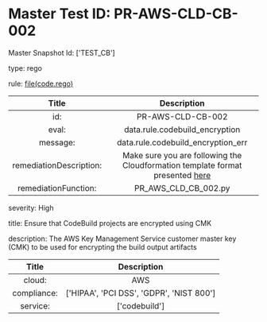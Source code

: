 



# Master Test ID: PR-AWS-CLD-CB-002


Master Snapshot Id: ['TEST_CB']

type: rego

rule: [file(code.rego)]  
  
  
  
  

|Title|Description|
| :---: | :---: |
|id: |PR-AWS-CLD-CB-002|
|eval: |data.rule.codebuild_encryption|
|message: |data.rule.codebuild_encryption_err|
|remediationDescription: |Make sure you are following the Cloudformation template format presented <a href='https://docs.aws.amazon.com/AWSCloudFormation/latest/UserGuide/aws-resource-codebuild-project.html#cfn-codebuild-project-encryptionkey' target='_blank'>here</a>|
|remediationFunction: |PR_AWS_CLD_CB_002.py|


severity: High

title: Ensure that CodeBuild projects are encrypted using CMK

description: The AWS Key Management Service customer master key (CMK) to be used for encrypting the build output artifacts  
  
  

|Title|Description|
| :---: | :---: |
|cloud: |AWS|
|compliance: |['HIPAA', 'PCI DSS', 'GDPR', 'NIST 800']|
|service: |['codebuild']|



[file(code.rego)]: https://github.com/prancer-io/prancer-compliance-test/tree/master/aws/cloud/code.rego
